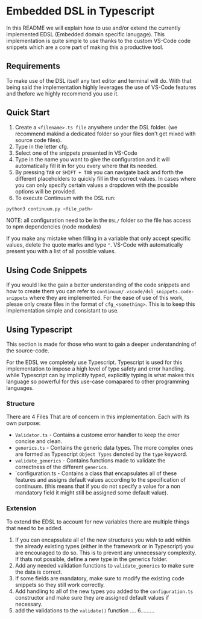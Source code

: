 # Embedded DSL in Typescript
In this README we will explain how to use and/or extend the currently implemented EDSL (Embedded domain specific lanugage).
This implementation is quite simple to use thanks to the custom VS-Code code snippets which are a core part of making this a productive tool.

## Requirements
To make use of the DSL itself any text editor and terminal will do. With that being said the implementation highly leverages the use of VS-Code features and thefore we highly recommend you use it.


## Quick Start
1. Create a `<filename>.ts file` anywhere under the DSL folder. (we recommend makind a dedicated folder so your files don't get mixed with source code files).
2. Type in the letter cfg.
3. Select one of the snippets presented in VS-Code
4. Type in the name you want to give the configuration and it will automatically fill it in for you every where that its needed.
5. By pressing `TAB` or `SHIFT + TAB` you can navigate back and forth the different placeholders to quickly fill in the correct values. In cases where you can only specify certain values a dropdown with the possible options will be provided.
6. To execute Continuum with the DSL run:
```bash
python3 continuum.py <file_path>
```
NOTE: all configuration need to be in the `DSL/` folder so the file has access to npm dependencies (node modules)

If you make any mistake when filling in a variable that only accept specific values, delete the quote marks and type `"`. VS-Code with automatically present you with a list of all possible values.

## Using Code Snippets
If you would like the gain a better understanding of the code snippets and how to create them you can refer to `continuum/.vscode/dsl_snippets.code-snippets` where they are implemented. For the ease of use of this work, plesae only create files in the format of `cfg_<something>`. This is to keep this implementation simple and consistant to use.

## Using Typescript
This section is made for those who want to gain a deeper understandning of the source-code.

For the EDSL we completely use Typescript. Typescript is used for this implementation to impose a high level of type safety and error handling. while Typescript can by implicitly typed, explicitly typing is what makes this language so powerful for this use-case comapared to other programming languages.

### Structure

There are 4 Files That are of concern in this implementation. Each with its own purpose:
+ `Validator.ts` - Contains a custome error handler to keep the error concise and clean.
+ `generics.ts` - Contains the generic data types. The more complex ones are formed as Typescript `Object Types` denoted by the `type` keyword.
+  `validate_generics` - Contains functions made to validate the correctness of the different `generics`.
+  `configuration.ts - Contains a class that encapsulates all of these features and assigns default values according to the specification of continuum. (this means that if you do not specify a value for a non mandatory field it might still be assigned some default value).

### Extension
To extend the EDSL to account for new variables there are multiple things that need to be added.
1. If you can encapsulate all of the new structures you wish to add within the already existing types (either in the framework or in Typescript) you are encouraged to do so. This is to prevent any unnecessary complexity. If thats not possible, define a new type in the generics folder.
2. Add any needed validation functions to `validate_generics` to make sure the data is correct.
3. If some fields are mandatory, make sure to modify the existing code snippets so they still work correctly.
4. Add handling to all of the new types you added to the `configuration.ts` constructor and make sure they are assigned default values if necessary.
5. add the validations to the `validate()` function ....
6.........









